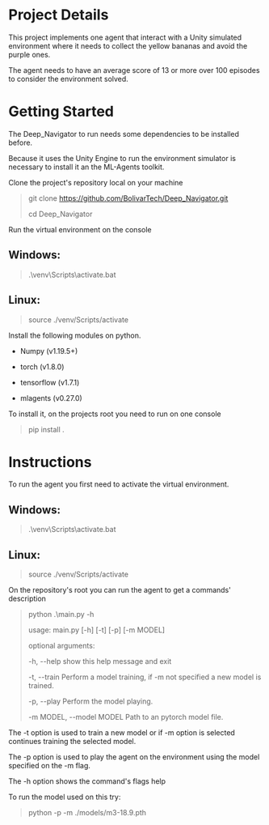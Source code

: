 # Project Details

This project implements one agent that interact with a Unity simulated
environment where it needs to collect the yellow bananas and avoid the
purple ones.

The agent needs to have an average score of 13 or more over 100 episodes
to consider the environment solved.

# Getting Started

The Deep_Navigator to run needs some dependencies to be installed
before.

Because it uses the Unity Engine to run the environment simulator is
necessary to install it an the ML-Agents toolkit.

Clone the project's repository local on your machine

> git clone <https://github.com/BolivarTech/Deep_Navigator.git>
>
> cd Deep_Navigator

Run the virtual environment on the console

## Windows:

> .\\venv\\Scripts\\activate.bat

## Linux:

> source ./venv/Scripts/activate

Install the following modules on python.

-   Numpy (v1.19.5+)

-   torch (v1.8.0)

-   tensorflow (v1.7.1)

-   mlagents (v0.27.0)

To install it, on the projects root you need to run on one console

> pip install .

# Instructions

To run the agent you first need to activate the virtual environment.

## Windows:

> .\\venv\\Scripts\\activate.bat

## Linux:

> source ./venv/Scripts/activate

On the repository's root you can run the agent to get a commands'
description

> python .\\main.py -h
>
> usage: main.py \[-h\] \[-t\] \[-p\] \[-m MODEL\]
>
> optional arguments:
>
> -h, \--help show this help message and exit
>
> -t, \--train Perform a model training, if -m not specified a new model
> is trained.
>
> -p, \--play Perform the model playing.
>
> -m MODEL, \--model MODEL Path to an pytorch model file.

The -t option is used to train a new model or if -m option is selected
continues training the selected model.

The -p option is used to play the agent on the environment using the
model specified on the -m flag.

The -h option shows the command's flags help

To run the model used on this try:

> python -p -m ./models/m3-18.9.pth

